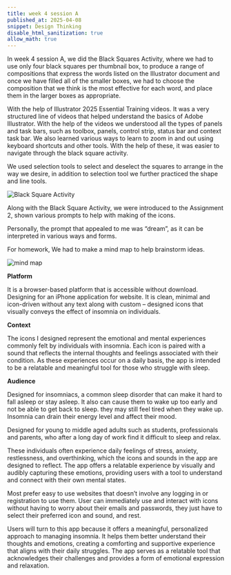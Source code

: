 ```yaml
---
title: week 4 session A
published_at: 2025-04-08
snippet: Design Thinking
disable_html_sanitization: true
allow_math: true
---
```

In week 4 session  A, we did the Black Squares Activity, where we had to use only four black squares per thumbnail box, to produce a range of compositions that express the words listed on the Illustrator document and once we have filled all of the smaller boxes, we had to choose the composition that we think is the most effective for each word, and place them in the larger boxes as appropriate.

With the help of Illustrator 2025 Essential Training videos. It was a very structured line of videos that helped understand the basics of Adobe Illustrator. With the help of the videos we understood all the types of panels and task bars, such as toolbox, panels, control strip, status bar and context task bar. We also learned various ways to learn to zoom in and out using keyboard shortcuts and other tools. With the help of these, it was easier to navigate through the black square activity.

We used selection tools to select and deselect the squares to arrange in the way we desire, in addition to selection tool we further practiced the shape and line tools.

![Black Square Activity](subfolder/pic9.png)

Along with the Black Square Activity, we were introduced to the Assignment 2, shown various prompts to help with making of the icons.

Personally, the prompt that appealed to me was “dream”, as it can be interpreted in various ways and forms.

For homework, We had to make a mind map to help brainstorm ideas.

![mind map](subfolder/pic10.png)

**Platform**

It is a browser-based platform that is accessible without download. Designing for an iPhone application for website. It is clean, minimal and icon-driven without any text along with custom – designed icons that visually conveys the effect of insomnia on individuals.

**Context**

The icons I designed represent the emotional and mental experiences commonly felt by individuals with insomnia. Each icon is paired with a sound that reflects the internal thoughts and feelings associated with their condition. As these experiences occur on a daily basis, the app is intended to be a relatable and meaningful tool for those who struggle with sleep.

**Audience**

Designed for insomniacs, a common sleep disorder that can make it hard to fall asleep or stay asleep. It also can cause them to wake up too early and not be able to get back to sleep. they may still feel tired when they wake up. Insomnia can drain their energy level and affect their mood.

Designed for young to middle aged adults such as students, professionals and parents, who after a long day of work find it difficult to sleep and relax. 

 These individuals often experience daily feelings of stress, anxiety, restlessness, and overthinking, which the icons and sounds in the app are designed to reflect. The app offers a relatable experience by visually and audibly capturing these emotions, providing users with a tool to understand and connect with their own mental states. 

  Most prefer easy to use websites that doesn’t involve any logging in or registration to use them. User can immediately use and interact with icons without having to worry about their emails and passwords, they just have to select their preferred icon and sound, and rest.

Users will turn to this app because it offers a meaningful, personalized approach to managing insomnia. It helps them better understand their thoughts and emotions, creating a comforting and supportive experience that aligns with their daily struggles. The app serves as a relatable tool that acknowledges their challenges and provides a form of emotional expression and relaxation.


